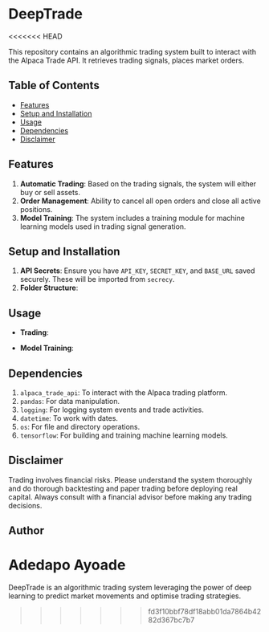# DeepTrade
<<<<<<< HEAD

This repository contains an algorithmic trading system built to interact with the Alpaca Trade API. It retrieves trading signals, places market orders.

## Table of Contents
- [Features](#features)
- [Setup and Installation](#setup-and-installation)
- [Usage](#usage)
- [Dependencies](#dependencies)
- [Disclaimer](#disclaimer)

## Features

1. **Automatic Trading**: Based on the trading signals, the system will either buy or sell assets.
4. **Order Management**: Ability to cancel all open orders and close all active positions.
5. **Model Training**: The system includes a training module for machine learning models used in trading signal generation.

## Setup and Installation

1. **API Secrets**: Ensure you have `API_KEY`, `SECRET_KEY`, and `BASE_URL` saved securely. These will be imported from `secrecy`.
2. **Folder Structure**:

## Usage

- **Trading**:

- **Model Training**:

## Dependencies

1. `alpaca_trade_api`: To interact with the Alpaca trading platform.
2. `pandas`: For data manipulation.
3. `logging`: For logging system events and trade activities.
4. `datetime`: To work with dates.
5. `os`: For file and directory operations.
6. `tensorflow`: For building and training machine learning models.

## Disclaimer

Trading involves financial risks. Please understand the system thoroughly and do thorough backtesting and paper trading before deploying real capital. Always consult with a financial advisor before making any trading decisions.

## Author
Adedapo Ayoade
=======
DeepTrade is an algorithmic trading system leveraging the power of deep learning to predict market movements and optimise trading strategies.
>>>>>>> fd3f10bbf78df18abb01da7864b4282d367bc7b7
